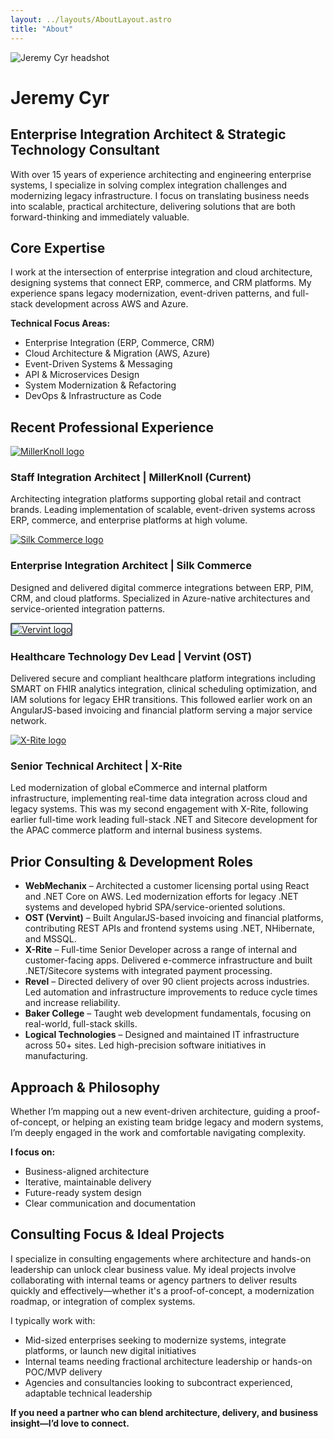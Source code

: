 ```yaml
---
layout: ../layouts/AboutLayout.astro
title: "About"
---
```


<div class="flex flex-col sm:flex-row sm:items-start sm:gap-8 mb-8">
  <div class="flex-shrink-0 mb-6 sm:mb-0">
    <img
      src="/assets/jeremycyr.jpg"
      alt="Jeremy Cyr headshot"
      class="w-32 h-32 sm:w-40 sm:h-40 rounded-full object-cover shadow-lg mx-auto sm:mx-0"
    />
  </div>

  <div class="flex-1">
    <h1 class="text-4xl font-bold sm:text-5xl mb-2">Jeremy Cyr</h1>
    <h2 class="text-xl sm:text-2xl text-gray-600 dark:text-gray-300">Enterprise Integration Architect & Strategic Technology Consultant</h2>
  </div>
</div>

With over 15 years of experience architecting and engineering enterprise systems, I specialize in solving complex integration challenges and modernizing legacy infrastructure. I focus on translating business needs into scalable, practical architecture, delivering solutions that are both forward-thinking and immediately valuable.

## Core Expertise

I work at the intersection of enterprise integration and cloud architecture, designing systems that connect ERP, commerce, and CRM platforms. My experience spans legacy modernization, event-driven patterns, and full-stack development across AWS and Azure.

**Technical Focus Areas:**
- Enterprise Integration (ERP, Commerce, CRM)
- Cloud Architecture & Migration (AWS, Azure)
- Event-Driven Systems & Messaging
- API & Microservices Design
- System Modernization & Refactoring
- DevOps & Infrastructure as Code

## Recent Professional Experience

<div class="flex gap-6 mb-6">
  <div class="flex-shrink-0 w-16 flex items-center justify-center">
    <a href="https://millerknoll.com" target="_blank" rel="noopener noreferrer" class="hover:opacity-80 transition-opacity">
      <img
        src="/assets/logos/millerknoll.png"
        alt="MillerKnoll logo"
        class="h-12 w-auto max-w-full object-contain"
      />
    </a>
  </div>
  <div class="flex-1">
    <h3 class="text-xl font-semibold mb-2">Staff Integration Architect | MillerKnoll (Current)</h3>
    <p>Architecting integration platforms supporting global retail and contract brands. Leading implementation of scalable, event-driven systems across ERP, commerce, and enterprise platforms at high volume.</p>
  </div>
</div>

<div class="flex gap-6 mb-6">
  <div class="flex-shrink-0 w-16 flex items-center justify-center">
    <a href="https://silkcommerce.com" target="_blank" rel="noopener noreferrer" class="hover:opacity-80 transition-opacity">
      <img
        src="/assets/logos/silk.jpg"
        alt="Silk Commerce logo"
        class="h-12 w-auto max-w-full object-contain"
      />
    </a>
  </div>
  <div class="flex-1">
    <h3 class="text-xl font-semibold mb-2">Enterprise Integration Architect | Silk Commerce</h3>
    <p>Designed and delivered digital commerce integrations between ERP, PIM, CRM, and cloud platforms. Specialized in Azure-native architectures and service-oriented integration patterns.</p>
  </div>
</div>

<div class="flex gap-6 mb-6">
  <div class="flex-shrink-0 w-16 flex items-center justify-center">
    <a href="https://vervint.com" target="_blank" rel="noopener noreferrer" class="hover:opacity-80 transition-opacity">
      <img
        src="/assets/logos/vervint.png"
        alt="Vervint logo"
        class="h-12 w-auto max-w-full object-contain"
        style="border: 2px solid #4b5563; border-radius: 2px;"
      />
    </a>
  </div>
  <div class="flex-1">
    <h3 class="text-xl font-semibold mb-2">Healthcare Technology Dev Lead | Vervint (OST)</h3>
    <p>Delivered secure and compliant healthcare platform integrations including SMART on FHIR analytics integration, clinical scheduling optimization, and IAM solutions for legacy EHR transitions. This followed earlier work on an AngularJS-based invoicing and financial platform serving a major service network. </p>
  </div>
</div>

<div class="flex gap-6 mb-6">
  <div class="flex-shrink-0 w-16 flex items-center justify-center">
    <a href="https://xrite.com" target="_blank" rel="noopener noreferrer" class="hover:opacity-80 transition-opacity">
      <img
        src="/assets/logos/xrite.jpg"
        alt="X-Rite logo"
        class="h-12 w-auto max-w-full object-contain"
      />
    </a>
  </div>
  <div class="flex-1">
    <h3 class="text-xl font-semibold mb-2">Senior Technical Architect | X-Rite</h3>
    <p>Led modernization of global eCommerce and internal platform infrastructure, implementing real-time data integration across cloud and legacy systems. This was my second engagement with X-Rite, following earlier full-time work leading full-stack .NET and Sitecore development for the APAC commerce platform and internal business systems.</p>
  </div>
</div>

## Prior Consulting & Development Roles

- **WebMechanix** – Architected a customer licensing portal using React and .NET Core on AWS. Led modernization efforts for legacy .NET systems and developed hybrid SPA/service-oriented solutions.
- **OST (Vervint)** – Built AngularJS-based invoicing and financial platforms, contributing REST APIs and frontend systems using .NET, NHibernate, and MSSQL.
- **X-Rite** – Full-time Senior Developer across a range of internal and customer-facing apps. Delivered e-commerce infrastructure and built .NET/Sitecore systems with integrated payment processing.
- **Revel** – Directed delivery of over 90 client projects across industries. Led automation and infrastructure improvements to reduce cycle times and increase reliability.
- **Baker College** – Taught web development fundamentals, focusing on real-world, full-stack skills.
- **Logical Technologies** – Designed and maintained IT infrastructure across 50+ sites. Led high-precision software initiatives in manufacturing.

## Approach & Philosophy

Whether I’m mapping out a new event-driven architecture, guiding a proof-of-concept, or helping an existing team bridge legacy and modern systems, I’m deeply engaged in the work and comfortable navigating complexity.

**I focus on:**
- Business-aligned architecture
- Iterative, maintainable delivery
- Future-ready system design
- Clear communication and documentation

## Consulting Focus & Ideal Projects

I specialize in consulting engagements where architecture and hands-on leadership can unlock clear business value. My ideal projects involve collaborating with internal teams or agency partners to deliver results quickly and effectively—whether it's a proof-of-concept, a modernization roadmap, or integration of complex systems.

I typically work with:
- Mid-sized enterprises seeking to modernize systems, integrate platforms, or launch new digital initiatives  
- Internal teams needing fractional architecture leadership or hands-on POC/MVP delivery  
- Agencies and consultancies looking to subcontract experienced, adaptable technical leadership

**If you need a partner who can blend architecture, delivery, and business insight—I’d love to connect.**